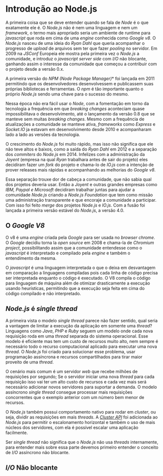 # Introdução ao Node.js

A primeira coisa que se deve entender quando se fala de *Node* é o que exatamente ele é. O *Node.js* não é nem uma linguagem e nem um *framework*, o termo mais apropriado seria um ambiente de runtime para *javascript* que roda em cima de uma *engine* conhecida como *Google v8*.
O *Node.js* nasceu de uma ideia do *Ryan Dahl* que queria acompanhar o progresso de *upload* de arquivos sem ter que fazer *pooling* no servidor. Em 2009 na *JSConf* Europeia ele mostra pela primeira vez o *Node.js* a comunidade, e introduz o *javascript server side* com *I/O* não blocante, ganhando assim o interesse da comunidade que começou a contribuir com o projeto desde a versão 0.x.

A primeira versão do *NPM (Node Package Manager)** foi lançada em 2011 permitindo que os desenvolvedores desenvolvessem e publicassem suas próprias bibliotecas e ferramentas. O *npm* é tão importante quanto o próprio *Node.js* sendo uma chave para o sucesso do mesmo.

Nessa época não era fácil usar o *Node*, com a fomentação em torno da tecnologia a frequência em que *breaking changes* aconteciam quase impossibilitava o desenvolvimento, até o lançamento da versão 0.8 que se manteve sem muitas *breaking changes*.
Mesmo com a frequência de atualizações a comunidade se manteve ativa, *frameworks* como *Express* e *Socket.IO* ja estavam em desenvolvimento desde 2010 e acompanharam lado a lado as versões da tecnologia.

O crescimento do *Node.js* foi muito rápido, mas isso não significa que ele não teve altos e baixos, como a saída do *Ryan Dahl* em 2012 e a separação dos *commiters* do *Node.js* em 2014. Infelizes com a administração da *Joyent* (empresa na qual *Ryan* trabalhara antes de sair do projeto) eles decidiram fazer um *fork* do projeto e chama-lo de *IO.js* com a intenção de prover releases mais rápidas e acompanhando as melhorias do *Google v8*.

Essa separação trouxe dor de cabeça a comunidade, que não sabia qual dos projetos deveria usar. Então a *Joyent* e outras grandes empresas como *IBM, Paypal e Microsoft* decidiram trabalhar juntas para ajudar a comunidade *Node.js* criando a *Node.js Foundation* que tem como missão uma administração transparente e que encoraje a comunidade a participar. Com isso foi feito *merge* dos projetos *Node.js* e *IO.js*. Com a fusão foi lançada a primeira versão estável do *Node.js*, a versão 4.0.

## O *Google V8*

O v8 é uma *engine* criada pela *Google* para ser usada no *browser chrome*. O *Google* decidiu torna la *open source* em 2008 e chama-la de *Chromium project*, possibilitando assim que a comunidade entendesse como o *javascript* é interpretado e compilado pela *engine* e também o entendimento da mesma.

O *javascript* é uma linguagem interpretada o que o deixa em desvantagem em comparação a linguagens compiladas pois cada linha de código precisa ser interpretada enquanto o código é executado. O V8 compila o código para linguagem de máquina além de otimizar drasticamente a execução usando heurísticas, permitindo que a execução seja feita em cima do código compilado e não interpretado.

## *Node.js* é *single thread*

A primeira vista o modelo *single thread* parece não fazer sentido, qual seria a vantagem de limitar a execução da aplicação em somente uma *thread*? Linguagens como *Java*, *PHP* e *Ruby* seguem um modelo onde cada nova requisição roda em uma *thread* separada do sistema operacional. Esse modelo é eficiente mas tem um custo de recursos muito alto, nem sempre é necessário todo o recurso computacional aplicado para executar uma nova *thread*. 
O *Node.js* foi criado para solucionar esse problema, usar programação assíncrona e recursos compartilhados para tirar maior proveito de uma *thread*.

O cenário mais comum é um servidor *web* que recebe milhões de requisições por segundo; Se o servidor iniciar uma nova *thread* para cada requisição isso vai ter um alto custo de recursos e cada vez mais será necessário adicionar novos servidores para suportar a demanda. O modelo assíncrono *single thread* consegue processar mais requisições concorrentes que o exemplo anterior com um número bem menor de recursos. 

O *Node.js* também possui comportamento nativo para rodar em *cluster*, ou seja, dividir as requisições em mais *threads*. A [*Cluster API*](https://nodejs.org/api/cluster.html) foi adicionada ao *Node.js* para permitir o escalonamento horizontal e também o uso de mais núcleos dos servidores, com ela é possível escalar uma aplicação facilmente. 

Ser *single thread* não significa que o *Node.js* não usa *threads* internamente, para entender mais sobre essa parte devemos primeiro entender o conceito de *I/O* assíncrono não blocante.

## *I/O* Não blocante



